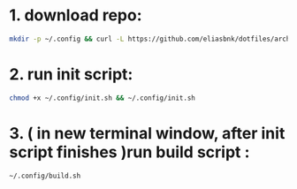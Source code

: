 # 1. download repo:
```bash
mkdir -p ~/.config && curl -L https://github.com/eliasbnk/dotfiles/archive/refs/heads/main.zip | bsdtar -xvf- -C ~/.config
```

# 2. run init script:
```bash
chmod +x ~/.config/init.sh && ~/.config/init.sh
```

# 3. ( in new terminal window, **after init script finishes** )run build script :
```bash
~/.config/build.sh
```
